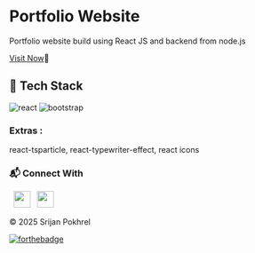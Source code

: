 # Portfolio Website

Portfolio website build using React JS and backend from node.js
<br/>

<a href="https://srijanpokhrel.com.np/" >Visit Now</a>🚀

## 📌 Tech Stack

<img src="https://img.shields.io/badge/React-0088CC?style=for-the-badge&logo=react&logoColor=white" alt="react" /> <img src="https://img.shields.io/badge/Bootstrap-563D7C?style=for-the-badge&logo=bootstrap&logoColor=white" alt="bootstrap" />
<br/>
### Extras :
react-tsparticle, react-typewriter-effect, react icons



### 📬 Connect With

&nbsp;&nbsp;<a href="https://www.linkedin.com/in/srijanpokhrel/" ><img src="https://upload.wikimedia.org/wikipedia/commons/thumb/c/ca/LinkedIn_logo_initials.png/600px-LinkedIn_logo_initials.png" width="30"></img></a>
&nbsp;&nbsp;<a href="https://www.instagram.com/srijan_pokhrel/" ><img src="https://upload.wikimedia.org/wikipedia/commons/thumb/a/a5/Instagram_icon.png/900px-Instagram_icon.png?20200512141346" width="30"></img></a>

© 2025 Srijan Pokhrel

[![forthebadge](https://forthebadge.com/images/badges/built-with-love.svg)](https://forthebadge.com)
